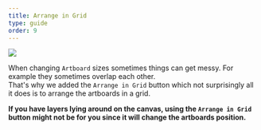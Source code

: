 ```yaml
---
title: Arrange in Grid
type: guide
order: 9
---
```


![](/docs/images/arrange.png)

When changing `Artboard` sizes sometimes things can get messy. For example they sometimes overlap each other.  
That's why we added the `Arrange in Grid` button which not surprisingly all it does is to arrange the artboards in a grid.

**If you have layers lying around on the canvas, using the `Arrange in Grid` button might not be for you since it will change the artboards position.**
